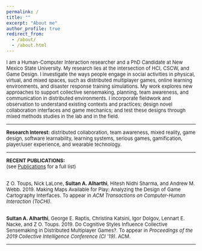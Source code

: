 ```yaml
---
permalink: /
title: ""
excerpt: "About me"
author_profile: true
redirect_from: 
  - /about/
  - /about.html
---
```


<style>
div.a {
  line-height: normal;
}
</style>
  
<font size="-1">

<div class="a">I am a Human-Computer Interaction researcher and a PhD Candidate at New Mexico State University. My research lies at the intersection of HCI, CSCW, and Game Design. I investigate the ways people engage in social activities in physical, virtual, and mixed spaces, such as distributed multiplayer games, online learning environments, and disaster response training simulations. My work explores new approaches to support collective sensemaking, planning, team awareness, and communication in distributed environments. I incorporate fieldwork and observation to understand existing contexts and practices; design novel collaboration interfaces and game mechanics; and test these designs through mixed methods studies in the lab and in the field.

<hr />

<strong>Research Interest:</strong> distributed collaboration, team awareness, mixed reality, <span class="lt-line-clamp__line lt-line-clamp__line--last">game design, software learnability, learning systems, </span>serious games, gamification, player/<span class="lt-line-clamp__line">user experience,</span> and <span class="lt-line-clamp__line lt-line-clamp__line--last">wearable technology.</span>

<hr />

<strong>RECENT PUBLICATIONS:</strong> <br> 
(see <a href="https://salharthi.github.io/Mypage/publications/">Publications</a> for a full list) <br><br>

Z O. Toups, Nick LaLone, <strong>Sultan A. Alharthi</strong>, Hitesh Nidhi Sharma, and Andrew M. Webb. 2019. Making Maps Available for Play: Analyzing the Design of Game Cartography Interfaces. To appear in <em>ACM Transactions on Computer-Human Interaction (ToCHI)</em>. <br><br>

<strong>Sultan A. Alharthi</strong>, George E. Raptis, Christina Katsini, Igor Dolgov, Lennart E. Nacke, and Z O. Toups. 2019. Do Cognitive Styles Influence Collective Sensemaking in Distributed Multiplayer Games?. To appear in <em>Proceedings of the 2019 Collective Intelligence Conference (CI '19)</em>. ACM. <br>

<hr />
